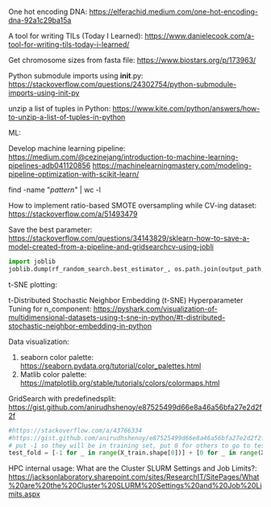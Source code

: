 One hot encoding DNA: https://elferachid.medium.com/one-hot-encoding-dna-92a1c29ba15a

A tool for writing TILs (Today I Learned): https://www.danielecook.com/a-tool-for-writing-tils-today-i-learned/

Get chromosome sizes from fasta file: https://www.biostars.org/p/173963/

Python submodule imports using __init__.py: https://stackoverflow.com/questions/24302754/python-submodule-imports-using-init-py

unzip a list of tuples in Python: https://www.kite.com/python/answers/how-to-unzip-a-list-of-tuples-in-python



ML:

Develop machine learning pipeline:  https://medium.com/@cezinejang/introduction-to-machine-learning-pipelines-adb041120856
https://machinelearningmastery.com/modeling-pipeline-optimization-with-scikit-learn/

find -name "*pattern*" | wc -l

How to implement ratio-based SMOTE oversampling while CV-ing dataset: https://stackoverflow.com/a/51493479

Save the best parameter: https://stackoverflow.com/questions/34143829/sklearn-how-to-save-a-model-created-from-a-pipeline-and-gridsearchcv-using-jobli
```python
import joblib
joblib.dump(rf_random_search.best_estimator_, os.path.join(output_path,pkl_model))
```



t-SNE plotting:

t-Distributed Stochastic Neighbor Embedding (t-SNE) Hyperparameter Tuning for n_component: https://pyshark.com/visualization-of-multidimensional-datasets-using-t-sne-in-python/#t-distributed-stochastic-neighbor-embedding-in-python


Data visualization: 
1. seaborn color palette: https://seaborn.pydata.org/tutorial/color_palettes.html
2. Matlib color palette: https://matplotlib.org/stable/tutorials/colors/colormaps.html


GridSearch with predefinedsplit: https://gist.github.com/anirudhshenoy/e87525499d66e8a46a56bfa27e2d2f2f

```python
#https://stackoverflow.com/a/43766334
#https://gist.github.com/anirudhshenoy/e87525499d66e8a46a56bfa27e2d2f2f
# put -1 so they will be in training set, put 0 for others to go to test dataset
test_fold = [-1 for _ in range(X_train.shape[0])] + [0 for _ in range(X_val_res.shape[0])]
```

HPC internal usage:
What are the Cluster SLURM Settings and Job Limits?: https://jacksonlaboratory.sharepoint.com/sites/ResearchIT/SitePages/What%20are%20the%20Cluster%20SLURM%20Settings%20and%20Job%20Limits.aspx